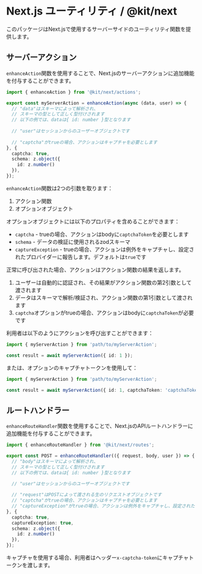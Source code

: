 # Next.js ユーティリティ / @kit/next

このパッケージはNext.jsで使用するサーバーサイドのユーティリティ関数を提供します。

## サーバーアクション

`enhanceAction`関数を使用することで、Next.jsのサーバーアクションに追加機能を付与することができます。

```ts
import { enhanceAction } from '@kit/next/actions';

export const myServerAction = enhanceAction(async (data, user) => {
  // "data"はスキーマによって解析され、
  // スキーマの型として正しく型付けされます
  // 以下の例では、dataは{ id: number }型となります
  
  // "user"はセッションからのユーザーオブジェクトです
  
  // "captcha"がtrueの場合、アクションはキャプチャを必要とします
}, {
  captcha: true,
  schema: z.object({
    id: z.number()
  }),
});
```

`enhanceAction`関数は2つの引数を取ります：
1. アクション関数
2. オプションオブジェクト

オプションオブジェクトには以下のプロパティを含めることができます：
- `captcha` - trueの場合、アクションはbodyに`captchaToken`を必要とします
- `schema` - データの検証に使用されるzodスキーマ
- `captureException` - trueの場合、アクションは例外をキャプチャし、設定されたプロバイダーに報告します。デフォルトは`true`です

正常に呼び出された場合、アクションはアクション関数の結果を返します。

1. ユーザーは自動的に認証され、その結果がアクション関数の第2引数として渡されます
2. データはスキーマで解析/検証され、アクション関数の第1引数として渡されます
3. `captcha`オプションがtrueの場合、アクションはbodyに`captchaToken`が必要です

利用者は以下のようにアクションを呼び出すことができます：

```ts
import { myServerAction } from 'path/to/myServerAction';

const result = await myServerAction({ id: 1 });
```

または、オプションのキャプチャトークンを使用して：

```ts
import { myServerAction } from 'path/to/myServerAction';

const result = await myServerAction({ id: 1, captchaToken: 'captchaToken' });
```

## ルートハンドラー

`enhanceRouteHandler`関数を使用することで、Next.jsのAPIルートハンドラーに追加機能を付与することができます。

```ts
import { enhanceRouteHandler } from '@kit/next/routes';

export const POST = enhanceRouteHandler(({ request, body, user }) => {
  // "body"はスキーマによって解析され、
  // スキーマの型として正しく型付けされます
  // 以下の例では、dataは{ id: number }型となります

  // "user"はセッションからのユーザーオブジェクトです
  
  // "request"はPOSTによって渡される生のリクエストオブジェクトです
  // "captcha"がtrueの場合、アクションはキャプチャを必要とします
  // "captureException"がtrueの場合、アクションは例外をキャプチャし、設定されたプロバイダーに報告します
}, {
  captcha: true,
  captureException: true,
  schema: z.object({
    id: z.number()
  }),
});
```

キャプチャを使用する場合、利用者はヘッダー`x-captcha-token`にキャプチャトークンを渡します。